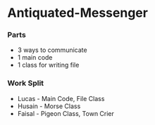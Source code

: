 # Antiquated-Messenger

### Parts
* 3 ways to communicate
* 1 main code
* 1 class for writing file

### Work Split
* Lucas - Main Code, File Class
* Husain - Morse Class
* Faisal - Pigeon Class, Town Crier
